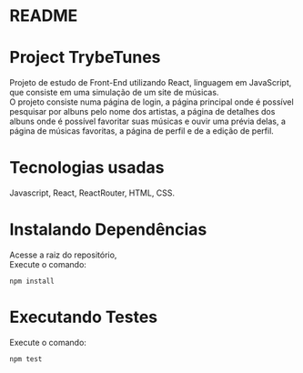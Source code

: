# README

# Project TrybeTunes

Projeto de estudo de Front-End utilizando React, linguagem em JavaScript, que consiste em uma simulação de um site de músicas.\
O projeto consiste numa página de login, a página principal onde é possível pesquisar por albuns pelo nome dos artistas, a página de detalhes dos albuns onde é possível favoritar suas músicas e ouvir uma prévia delas, a página de músicas favoritas, a página de perfil e de a edição de perfil.

# Tecnologias usadas

Javascript, React, ReactRouter, HTML, CSS.

# Instalando Dependências 

Acesse a raiz do repositório,\
Execute o comando:

    npm install

# Executando Testes

Execute o comando:

    npm test
